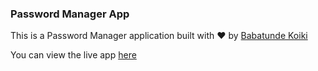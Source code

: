 ### Password Manager App

This is a Password Manager application built with ❤️ by [Babatunde Koiki](https://twitter.com/bkoiki950)

You can view the live app [here](https://babatunde-password-manager.netlify.app)